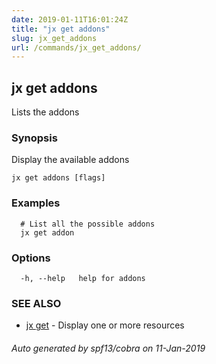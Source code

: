 ```yaml
---
date: 2019-01-11T16:01:24Z
title: "jx get addons"
slug: jx_get_addons
url: /commands/jx_get_addons/
---
```

## jx get addons

Lists the addons

### Synopsis

Display the available addons

```
jx get addons [flags]
```

### Examples

```
  # List all the possible addons
  jx get addon
```

### Options

```
  -h, --help   help for addons
```

### SEE ALSO

* [jx get](/commands/jx_get/)	 - Display one or more resources

###### Auto generated by spf13/cobra on 11-Jan-2019
